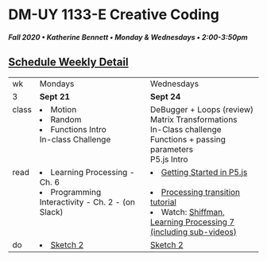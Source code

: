 # DM-UY 1133-E Creative Coding
##### Fall 2020 • Katherine Bennett • Monday & Wednesdays • 2:00-3:50pm 

## [Schedule Weekly Detail](Calendar.md) 

<table>
<tr>
<td>wk</td>
<td>Mondays </td>
<td>Wednesdays </td>
</tr>
<!-- dates -->
<tr>
  <td valign="top">3</td>
  <td valign="top" width="48%"><strong>Sept 21</strong></td>
  <td valign="top" width="48%"><strong>Sept 24</strong></td>
</tr>
<!-- class -->
<tr>
	<td valign="top">class</td>
	<!-- day Tues -->
	<td valign="top" width="48%">
	<li> Motion </li>
	<li> Random </li>
	<li> Functions Intro</li>
	In-class Challenge <br>
	</td>
	<!-- day Thurs -->
	<td valign="top" width="48%">
	DeBugger + Loops (review)<br>
	Matrix Transformations <br>
	In-Class challenge<br>
	Functions + passing parameters <br>
	P5.js Intro <br>
	</td>
<!-- homework -->
<tr>
  <td valign="top">read</td>
  	<!-- day Tues -->
  	<td valign="top" width="48%">
  	<li> Learning Processing - Ch. 6 </li>
  	<li>Programming Interactivity - Ch. 2 - (on Slack)</li>
	</td>
  	<!-- day Thurs -->
  	<td valign="top" width="48%">
  	 <li><a href = "https://p5js.org/get-started/">Getting Started in P5.js </a> </li> <br>
  	<li> <a href = "https://github.com/processing/p5.js/wiki/Processing-transition"> Processing transition tutorial </a> </li>
  	<li> Watch: <a href="https://www.youtube.com/user/shiffman/playlists?view=50&sort=dd&shelf_id=2">Shiffman, Learning Processing 7 (including sub-videos)</a></li>
 </td>	
 </tr>
 <!-- do -->
<tr>
  <td valign="top">do</td>
	<!-- day Tues -->
 	<td valign="top"> 
 	<li><a href = "Sketch_2.md"> Sketch 2 </a></li>		
 	</td>
  	<!-- day Thurs -->
  	<td valign="top">
		<a href = "Sketch_3.md"> Sketch 2</a> <br>
 	</td>
  	</td>	
</tr>
</table>